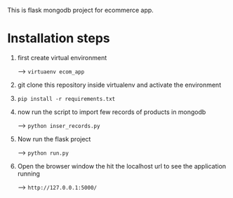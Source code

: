 This is flask mongodb project for ecommerce app.

# Installation steps

1. first create virtual environment
   
   --> `virtuaenv ecom_app`
    
2. git clone this repository inside virtualenv and activate the environment

3. `pip install -r requirements.txt` 

4. now run the script to import few records of products in mongodb

   --> `python inser_records.py`
   
5. Now run the flask project 

   --> `python run.py`
   
6. Open the browser window the hit the localhost url to see the application running 

   --> `http://127.0.0.1:5000/` 